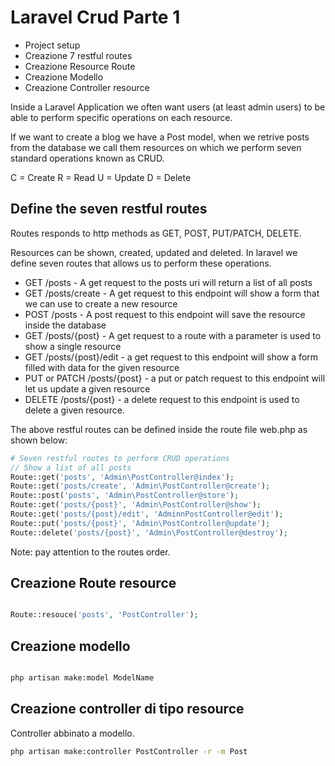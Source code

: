 # Laravel Crud Parte 1

- Project setup
- Creazione 7 restful routes
- Creazione Resource Route
- Creazione Modello
- Creazione Controller resource

Inside a Laravel Application we often want users (at least admin users) to be able to perform specific operations on each resource.

If we want to create a blog we have a Post model, when we retrive posts from the database we call them resources on which we perform seven standard operations known as CRUD.

C = Create
R = Read
U = Update
D = Delete

## Define the seven restful routes

Routes responds to http methods as GET, POST, PUT/PATCH, DELETE.

Resources can be shown, created, updated and deleted. In laravel we define seven routes that allows us to perform these operations.

- GET /posts - A get request to the posts uri will return a list of all posts
- GET /posts/create - A get request to this endpoint will show a form that we can use to create a new resource
- POST /posts - A post request to this endpoint will save the resource inside the database
- GET /posts/{post} - A get request to a route with a parameter is used to show a single resource
- GET /posts/{post}/edit - a get request to this endpoint will show a form filled with data for the given resource
- PUT or PATCH /posts/{post} - a put or patch request to this endpoint will let us update a given resource
- DELETE /posts/{post} - a delete request to this endpoint is used to delete a given resource.

The above restful routes can be defined inside the route file web.php as shown below:

```php
# Seven restful routes to perform CRUD operations
// Show a list of all posts
Route::get('posts', 'Admin\PostController@index');
Route::get('posts/create', 'Admin\PostController@create');
Route::post('posts', 'Admin\PostController@store');
Route::get('posts/{post}', 'Admin\PostController@show');
Route::get('posts/{post}/edit', 'AdminnPostController@edit');
Route::put('posts/{post}', 'Admin\PostController@update');
Route::delete('posts/{post}', 'Admin\PostController@destroy');

```

Note: pay attention to the routes order.

## Creazione Route resource

```php

Route::resouce('posts', 'PostController');

```

## Creazione modello

```bash

php artisan make:model ModelName
```

## Creazione controller di tipo resource

Controller abbinato a modello.

```bash
php artisan make:controller PostController -r -m Post

```
